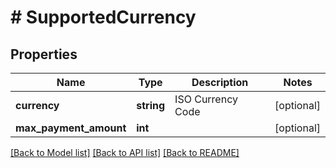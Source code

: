 # # SupportedCurrency

## Properties

Name | Type | Description | Notes
------------ | ------------- | ------------- | -------------
**currency** | **string** | ISO Currency Code | [optional] 
**max_payment_amount** | **int** |  | [optional] 

[[Back to Model list]](../../README.md#documentation-for-models) [[Back to API list]](../../README.md#documentation-for-api-endpoints) [[Back to README]](../../README.md)


